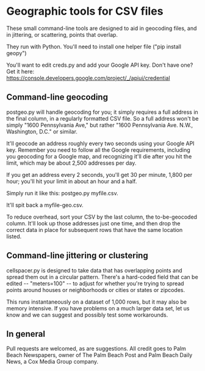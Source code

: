 Geographic tools for CSV files
============================

These small command-line tools are designed to aid in geocoding files, and in jittering, or scattering, points that overlap.

They run with Python. You'll need to install one helper file ("pip install geopy")

You'll want to edit creds.py and add your Google API key. Don't have one? Get it here:
https://console.developers.google.com/project/_/apiui/credential


Command-line geocoding
----------------------

postgeo.py will handle geocoding for you; it simply requires a full address in the final column, in a regularly formatted CSV file. So a full address won't be simply "1600 Pennsylvania Ave," but rather "1600 Pennsylvania Ave. N.W., Washington, D.C." or similar.

It'll geocode an address roughly every two seconds using your Google API key. Remember you need to follow all the Google requirements, including you geocoding for a Google map, and recognizing it'll die after you hit the limit, which may be about 2,500 addresses per day.

If you get an address every 2 seconds, you'll get 30 per minute, 1,800 per hour; you'll hit your limit in about an hour and a half.

Simply run it like this: postgeo.py myfile.csv.

It'll spit back a myfile-geo.csv.

To reduce overhead, sort your CSV by the last column, the to-be-geocoded column. It'll look up those addresses just one time, and then drop the correct data in place for subsequent rows that have the same location listed.



Command-line jittering or clustering
------------------------------------

cellspacer.py is designed to take data that has overlapping points and spread them out in a circular pattern. There's a hard-coded field that can be edited -- "meters=100" -- to adjust for whether you're trying to spread points around houses or neighborhoods or cities or states or zipcodes.

This runs instantaneously on a dataset of 1,000 rows, but it may also be memory intensive. If you have problems on a much larger data set, let us know and we can suggest and possibly test some workarounds.

In general
----------

Pull requests are welcomed, as are suggestions. All credit goes to Palm Beach Newspapers, owner of The Palm Beach Post and Palm Beach Daily News, a Cox Media Group company.
